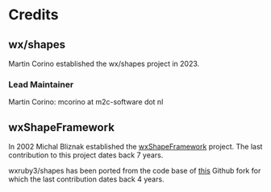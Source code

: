 
# Credits

## wx/shapes

Martin Corino established the wx/shapes project in 2023.

### Lead Maintainer

Martin Corino: mcorino at m2c-software dot nl

## wxShapeFramework

In 2002 Michal Bliznak established the [wxShapeFramework](https://sourceforge.net/projects/wxsf/) project. The last
contribution to this project dates back 7 years.

wxruby3/shapes has been ported from the code base of [this](https://github.com/danselmi/wxShapeFramework) Github fork
for which the last contribution dates back 4 years. 

